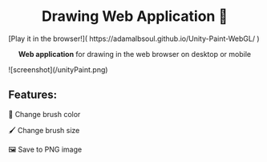 <h1 align="center">Drawing Web Application 🎨</h1>
[Play it in the browser!]( https://adamalbsoul.github.io/Unity-Paint-WebGL/
)
<p align="center">
  <b>Web application</b> for drawing in the web browser on desktop or mobile</p>
![screenshot](/unityPaint.png)


## Features:

🌈 Change brush color

🖌️ Change brush size

🖼 Save to PNG image

